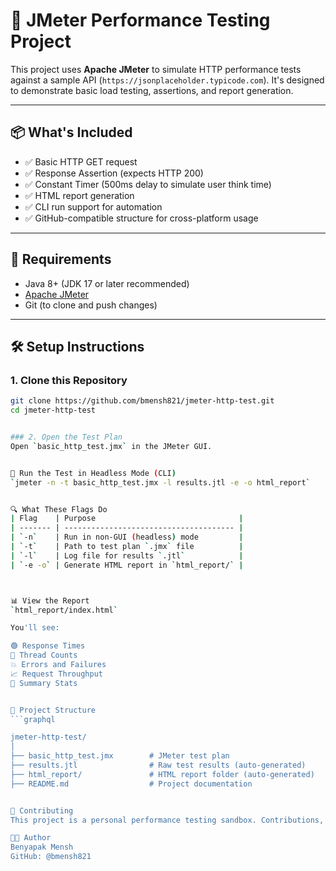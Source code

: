 # 🚀 JMeter Performance Testing Project

This project uses **Apache JMeter** to simulate HTTP performance tests against a sample API (`https://jsonplaceholder.typicode.com`). It's designed to demonstrate basic load testing, assertions, and report generation.

---

## 📦 What's Included

- ✅ Basic HTTP GET request
- ✅ Response Assertion (expects HTTP 200)
- ✅ Constant Timer (500ms delay to simulate user think time)
- ✅ HTML report generation
- ✅ CLI run support for automation
- ✅ GitHub-compatible structure for cross-platform usage

---

## 🧰 Requirements

- Java 8+ (JDK 17 or later recommended)
- [Apache JMeter](https://jmeter.apache.org/download_jmeter.cgi)
- Git (to clone and push changes)

---

## 🛠 Setup Instructions

### 1. Clone this Repository

```bash
git clone https://github.com/bmensh821/jmeter-http-test.git
cd jmeter-http-test


### 2. Open the Test Plan
Open `basic_http_test.jmx` in the JMeter GUI.


🧪 Run the Test in Headless Mode (CLI)
`jmeter -n -t basic_http_test.jmx -l results.jtl -e -o html_report`


🔍 What These Flags Do
| Flag    | Purpose                                |
| ------- | -------------------------------------- |
| `-n`    | Run in non-GUI (headless) mode         |
| `-t`    | Path to test plan `.jmx` file          |
| `-l`    | Log file for results `.jtl`            |
| `-e -o` | Generate HTML report in `html_report/` |



📊 View the Report
`html_report/index.html`

You'll see:

🟢 Response Times
🧵 Thread Counts
💥 Errors and Failures
📈 Request Throughput
🔁 Summary Stats


📁 Project Structure
```graphql

jmeter-http-test/
│
├── basic_http_test.jmx        # JMeter test plan
├── results.jtl                # Raw test results (auto-generated)
├── html_report/               # HTML report folder (auto-generated)
├── README.md                  # Project documentation


🤝 Contributing
This project is a personal performance testing sandbox. Contributions, pull requests, or suggestions are welcome!

🧑‍💻 Author
Benyapak Mensh
GitHub: @bmensh821